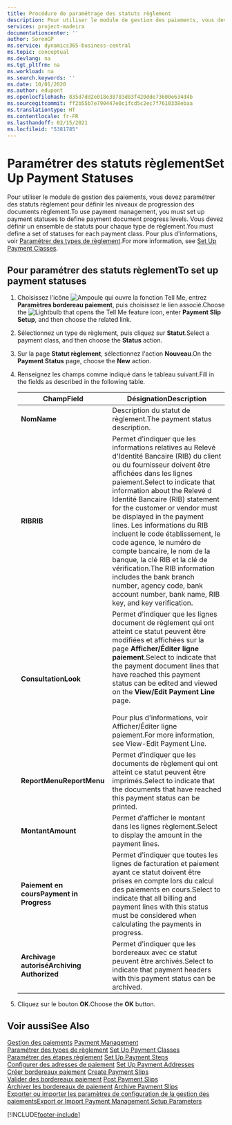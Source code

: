 ```yaml
---
title: Procédure de paramétrage des statuts règlement
description: Pour utiliser le module de gestion des paiements, vous devez paramétrer des statuts règlement pour définir les niveaux de progression des documents règlement. Vous devez définir un ensemble de statuts pour chaque type de règlement.
services: project-madeira
documentationcenter: ''
author: SorenGP
ms.service: dynamics365-business-central
ms.topic: conceptual
ms.devlang: na
ms.tgt_pltfrm: na
ms.workload: na
ms.search.keywords: ''
ms.date: 10/01/2020
ms.author: edupont
ms.openlocfilehash: 835d7dd2e018e38783d83f420dde73600e634d4b
ms.sourcegitcommit: ff2b55b7e790447e0c1fcd5c2ec7f7610338ebaa
ms.translationtype: HT
ms.contentlocale: fr-FR
ms.lasthandoff: 02/15/2021
ms.locfileid: "5381785"
---
```

# <a name="set-up-payment-statuses"></a><span data-ttu-id="d026e-104">Paramétrer des statuts règlement</span><span class="sxs-lookup"><span data-stu-id="d026e-104">Set Up Payment Statuses</span></span>
<span data-ttu-id="d026e-105">Pour utiliser le module de gestion des paiements, vous devez paramétrer des statuts règlement pour définir les niveaux de progression des documents règlement.</span><span class="sxs-lookup"><span data-stu-id="d026e-105">To use payment management, you must set up payment statuses to define payment document progress levels.</span></span> <span data-ttu-id="d026e-106">Vous devez définir un ensemble de statuts pour chaque type de règlement.</span><span class="sxs-lookup"><span data-stu-id="d026e-106">You must define a set of statuses for each payment class.</span></span> <span data-ttu-id="d026e-107">Pour plus d'informations, voir [Paramétrer des types de règlement](how-to-set-up-payment-classes.md).</span><span class="sxs-lookup"><span data-stu-id="d026e-107">For more information, see [Set Up Payment Classes](how-to-set-up-payment-classes.md).</span></span>  

## <a name="to-set-up-payment-statuses"></a><span data-ttu-id="d026e-108">Pour paramétrer des statuts règlement</span><span class="sxs-lookup"><span data-stu-id="d026e-108">To set up payment statuses</span></span>  

1.  <span data-ttu-id="d026e-109">Choisissez l'icône ![Ampoule qui ouvre la fonction Tell Me](../../media/ui-search/search_small.png "Dites-moi ce que vous voulez faire"), entrez **Paramètres bordereau paiement**, puis choisissez le lien associé.</span><span class="sxs-lookup"><span data-stu-id="d026e-109">Choose the ![Lightbulb that opens the Tell Me feature](../../media/ui-search/search_small.png "Tell me what you want to do") icon, enter **Payment Slip Setup**, and then choose the related link.</span></span>  
2.  <span data-ttu-id="d026e-110">Sélectionnez un type de règlement, puis cliquez sur **Statut**.</span><span class="sxs-lookup"><span data-stu-id="d026e-110">Select a payment class, and then choose the **Status** action.</span></span>  
3.  <span data-ttu-id="d026e-111">Sur la page **Statut règlement**, sélectionnez l'action **Nouveau**.</span><span class="sxs-lookup"><span data-stu-id="d026e-111">On the **Payment Status** page, choose the **New** action.</span></span>  
4.  <span data-ttu-id="d026e-112">Renseignez les champs comme indiqué dans le tableau suivant.</span><span class="sxs-lookup"><span data-stu-id="d026e-112">Fill in the fields as described in the following table.</span></span>  

    |<span data-ttu-id="d026e-113">Champ</span><span class="sxs-lookup"><span data-stu-id="d026e-113">Field</span></span>|<span data-ttu-id="d026e-114">Désignation</span><span class="sxs-lookup"><span data-stu-id="d026e-114">Description</span></span>|  
    |---------------------------------|---------------------------------------|  
    |<span data-ttu-id="d026e-115">**Nom**</span><span class="sxs-lookup"><span data-stu-id="d026e-115">**Name**</span></span>|<span data-ttu-id="d026e-116">Description du statut de règlement.</span><span class="sxs-lookup"><span data-stu-id="d026e-116">The payment status description.</span></span>|  
    |<span data-ttu-id="d026e-117">**RIB**</span><span class="sxs-lookup"><span data-stu-id="d026e-117">**RIB**</span></span>|<span data-ttu-id="d026e-118">Permet d'indiquer que les informations relatives au Relevé d'Identité Bancaire (RIB) du client ou du fournisseur doivent être affichées dans les lignes paiement.</span><span class="sxs-lookup"><span data-stu-id="d026e-118">Select to indicate that information about the Relevé d Identité Bancaire (RIB) statement for the customer or vendor must be displayed in the payment lines.</span></span> <span data-ttu-id="d026e-119">Les informations du RIB incluent le code établissement, le code agence, le numéro de compte bancaire, le nom de la banque, la clé RIB et la clé de vérification.</span><span class="sxs-lookup"><span data-stu-id="d026e-119">The RIB information includes the bank branch number, agency code, bank account number, bank name, RIB key, and key verification.</span></span>|  
    |<span data-ttu-id="d026e-120">**Consultation**</span><span class="sxs-lookup"><span data-stu-id="d026e-120">**Look**</span></span>|<span data-ttu-id="d026e-121">Permet d'indiquer que les lignes document de règlement qui ont atteint ce statut peuvent être modifiées et affichées sur la page **Afficher/Éditer ligne paiement**.</span><span class="sxs-lookup"><span data-stu-id="d026e-121">Select to indicate that the payment document lines that have reached this payment status can be edited and viewed on the **View/Edit Payment Line** page.</span></span><br /><br /> <span data-ttu-id="d026e-122">Pour plus d'informations, voir Afficher/Éditer ligne paiement.</span><span class="sxs-lookup"><span data-stu-id="d026e-122">For more information, see View-Edit Payment Line.</span></span>|  
    |<span data-ttu-id="d026e-123">**ReportMenu**</span><span class="sxs-lookup"><span data-stu-id="d026e-123">**ReportMenu**</span></span>|<span data-ttu-id="d026e-124">Permet d'indiquer que les documents de règlement qui ont atteint ce statut peuvent être imprimés.</span><span class="sxs-lookup"><span data-stu-id="d026e-124">Select to indicate that the documents that have reached this payment status can be printed.</span></span>|  
    |<span data-ttu-id="d026e-125">**Montant**</span><span class="sxs-lookup"><span data-stu-id="d026e-125">**Amount**</span></span>|<span data-ttu-id="d026e-126">Permet d'afficher le montant dans les lignes règlement.</span><span class="sxs-lookup"><span data-stu-id="d026e-126">Select to display the amount in the payment lines.</span></span>|  
    |<span data-ttu-id="d026e-127">**Paiement en cours**</span><span class="sxs-lookup"><span data-stu-id="d026e-127">**Payment in Progress**</span></span>|<span data-ttu-id="d026e-128">Permet d'indiquer que toutes les lignes de facturation et paiement ayant ce statut doivent être prises en compte lors du calcul des paiements en cours.</span><span class="sxs-lookup"><span data-stu-id="d026e-128">Select to indicate that all billing and payment lines with this status must be considered when calculating the payments in progress.</span></span>|  
    |<span data-ttu-id="d026e-129">**Archivage autorisé**</span><span class="sxs-lookup"><span data-stu-id="d026e-129">**Archiving Authorized**</span></span>|<span data-ttu-id="d026e-130">Permet d'indiquer que les bordereaux avec ce statut peuvent être archivés.</span><span class="sxs-lookup"><span data-stu-id="d026e-130">Select to indicate that payment headers with this payment status can be archived.</span></span>|  

5.  <span data-ttu-id="d026e-131">Cliquez sur le bouton **OK**.</span><span class="sxs-lookup"><span data-stu-id="d026e-131">Choose the **OK** button.</span></span>  

## <a name="see-also"></a><span data-ttu-id="d026e-132">Voir aussi</span><span class="sxs-lookup"><span data-stu-id="d026e-132">See Also</span></span>  
 <span data-ttu-id="d026e-133">[Gestion des paiements](payment-management.md) </span><span class="sxs-lookup"><span data-stu-id="d026e-133">[Payment Management](payment-management.md) </span></span>  
 <span data-ttu-id="d026e-134">[Paramétrer des types de règlement](how-to-set-up-payment-classes.md) </span><span class="sxs-lookup"><span data-stu-id="d026e-134">[Set Up Payment Classes](how-to-set-up-payment-classes.md) </span></span>  
 <span data-ttu-id="d026e-135">[Paramétrer des étapes règlement](how-to-set-up-payment-steps.md) </span><span class="sxs-lookup"><span data-stu-id="d026e-135">[Set Up Payment Steps](how-to-set-up-payment-steps.md) </span></span>  
 <span data-ttu-id="d026e-136">[Configurer des adresses de paiement](how-to-set-up-payment-addresses.md) </span><span class="sxs-lookup"><span data-stu-id="d026e-136">[Set Up Payment Addresses](how-to-set-up-payment-addresses.md) </span></span>  
 <span data-ttu-id="d026e-137">[Créer bordereaux paiement](how-to-create-payment-slips.md) </span><span class="sxs-lookup"><span data-stu-id="d026e-137">[Create Payment Slips](how-to-create-payment-slips.md) </span></span>  
 <span data-ttu-id="d026e-138">[Valider des bordereaux paiement](how-to-post-payment-slips.md) </span><span class="sxs-lookup"><span data-stu-id="d026e-138">[Post Payment Slips](how-to-post-payment-slips.md) </span></span>  
 <span data-ttu-id="d026e-139">[Archiver les bordereaux de paiement](how-to-archive-payment-slips.md) </span><span class="sxs-lookup"><span data-stu-id="d026e-139">[Archive Payment Slips](how-to-archive-payment-slips.md) </span></span>  
 [<span data-ttu-id="d026e-140">Exporter ou importer les paramètres de configuration de la gestion des paiements</span><span class="sxs-lookup"><span data-stu-id="d026e-140">Export or Import Payment Management Setup Parameters</span></span>](how-to-export-or-import-payment-management-setup-parameters.md)


[!INCLUDE[footer-include](../../includes/footer-banner.md)]